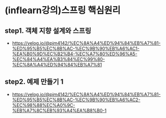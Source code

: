# (inflearn강의)스프링 핵심원리 
## step1. 객체 지향 설계와 스프링
- https://velog.io/@pjm4142/%EC%8A%A4%ED%94%84%EB%A7%81-%ED%95%B5%EC%8B%AC-%EC%9B%90%EB%A6%AC1-%EA%B0%9D%EC%B2%B4-%EC%A7%80%ED%96%A5-%EC%84%A4%EA%B3%84%EC%99%80-%EC%8A%A4%ED%94%84%EB%A7%81

## step2. 예제 만들기 1 
- https://velog.io/@pjm4142/%EC%8A%A4%ED%94%84%EB%A7%81-%ED%95%B5%EC%8B%AC-%EC%9B%90%EB%A6%AC2-%EC%98%88%EC%A0%9C-%EB%A7%8C%EB%93%A4%EA%B8%B0-1

